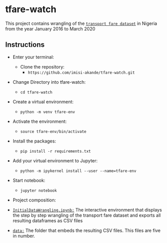# tfare-watch
This project contains wrangling of the [`transport fare dataset`](https://www.nigerianstat.gov.ng/elibrary?page=3&offset=20) in Nigeria
from the year January 2016 to March 2020

## Instructions
- Enter your terminal:
    -  Clone the repository:
         - ```https://github.com/imisi-akande/tfare-watch.git```

- Change Directory into tfare-watch:
    - ```cd tfare-watch```

- Create a virtual environment:
    - ```python -m venv tfare-env```

- Activate the environment:
    - ```source tfare-env/bin/activate```

- Install the packages:
    - ```pip install -r requirements.txt```

- Add your virtual environment to Jupyter:
    - ```python -m ipykernel install --user --name=tfare-env```

- Start notebook:
    - ```jupyter notebook```

- Project composition:
- [`InitialDataWrangling.ipynb:`](https://github.com/imisi-akande/tfare-watch/blob/develop/InitialDataWrangling.ipynb)
The interactive environment that displays the step by step wrangling of the transport fare dataset and exports all resulting dataframes as CSV files

- [`data:`](https://github.com/imisi-akande/tfare-watch/tree/develop/data)
The folder that embeds the resulting CSV files. This files are five in number.

